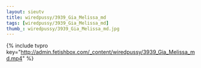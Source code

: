 ```yaml
--- 
layout: sieutv
title: wiredpussy/3939_Gia_Melissa_md
tags: [wiredpussy/3939_Gia_Melissa_md]
thumb_: wiredpussy/3939_Gia_Melissa_md.jpg
---
```

{% include tvpro key="http://admin.fetishbox.com/_content/wiredpussy/3939_Gia_Melissa_md.mp4" %} 
